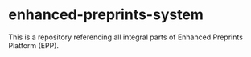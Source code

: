 # enhanced-preprints-system
This is a repository referencing all integral parts of Enhanced Preprints Platform (EPP).
